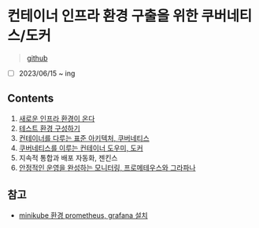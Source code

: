 # 컨테이너 인프라 환경 구출을 위한 쿠버네티스/도커

> [github](https://github.com/sysnet4admin/_Book_k8sInfra)

- [ ] 2023/06/15 ~ ing

## Contents

1. [새로운 인프라 환경이 온다](./chapter01.md)
2. [테스트 환경 구성하기](./chapter02.md)
3. [컨테이너를 다루는 표준 아키텍처, 쿠버네티스](./chapter03.md)
4. [쿠버네티스를 이루는 컨테이너 도우미, 도커](./chapter04.md)
5. 지속적 통합과 배포 자동화, 젠킨스
6. [안정적인 운영을 완성하는 모니터링, 프로메테우스와 그라파나](./chapter06.md)

## 참고

- [minikube 환경 prometheus, grafana 설치](https://brain2life.hashnode.dev/prometheus-and-grafana-setup-in-minikube)
